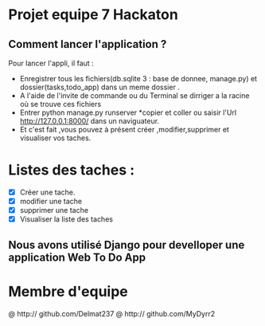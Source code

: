 # Projet equipe 7 Hackaton

## Comment lancer l'application ?
Pour lancer l'appli, il faut :
- Enregistrer tous les fichiers(db.sqlite 3 : base de donnee, manage.py) et dossier(tasks,todo_app) dans un meme dossier .
- A l'aide de l'invite de commande ou du  Terminal se dirriger a la racine où se trouve ces fichiers
- Entrer python manage.py runserver *copier et coller ou saisir l'Url http://127.0.0.1:8000/ dans un naviguateur.
- Et c'est fait ,vous pouvez à présent créer ,modifier,supprimer et visualiser vos taches.

 # Listes des taches :
  - [x] Créer une tache.
  - [x] modifier une tache
  - [x] supprimer une tache
  - [x] Visualiser la liste des taches

  ## Nous avons utilisé Django pour develloper une application Web To Do App

  # Membre d'equipe
  @ http:// github.com/Delmat237
  @ http:// github.com/MyDyrr2
  
